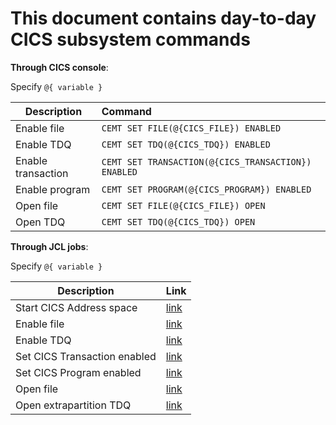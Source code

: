 # This document contains day-to-day CICS subsystem commands

**Through CICS console**:

Specify `@{ variable }`

| Description       | Command          |
|-------------------|:-----------------|
| Enable file | `CEMT SET FILE(@{CICS_FILE}) ENABLED`  |
| Enable TDQ  | `CEMT SET TDQ(@{CICS_TDQ}) ENABLED` |
| Enable transaction | `CEMT SET TRANSACTION(@{CICS_TRANSACTION}) ENABLED` |
| Enable program  | `CEMT SET PROGRAM(@{CICS_PROGRAM}) ENABLED` |
| Open file | `CEMT SET FILE(@{CICS_FILE}) OPEN` |
| Open TDQ | `CEMT SET TDQ(@{CICS_TDQ}) OPEN` |

**Through JCL jobs**:

Specify `@{ variable }`

| Description       | Link          |
|-------------------|:-----------------|
| Start CICS Address space | [link](./JCL/Start%20CICS%20Address%20space.md) |
| Enable file | [link](./JCL/Enable%20file.md) |
| Enable TDQ | [link](./JCL/Enable%20TDQ.md) |
| Set CICS Transaction enabled | [link](./JCL/Set%20CICS%20Transaction%20enabled.md) |
| Set CICS Program enabled | [link](./JCL/Set%20CICS%20Program%20enabled.md) |
| Open file | [link](./JCL/Open%20file.md) |
| Open extrapartition TDQ | [link](./JCL/Open%20extrapartition%20TDQ.md) |